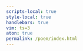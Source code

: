 ```yaml
---
scripts-local: true
style-local: true
handlebars: true
vim: ts=3
aton: true
permalink: /poem/index.html
---
```


<div style="color:white; height:800px"></div>


